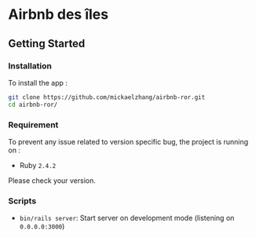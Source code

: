 # Airbnb des îles

## Getting Started

### Installation

To install the app :

```sh
git clone https://github.com/mickaelzhang/airbnb-ror.git
cd airbnb-ror/
```

### Requirement
To prevent any issue related to version specific bug, the project is running on :
* Ruby `2.4.2`

Please check your version.

### Scripts
* `bin/rails server`: Start server on development mode (listening on `0.0.0.0:3000`)